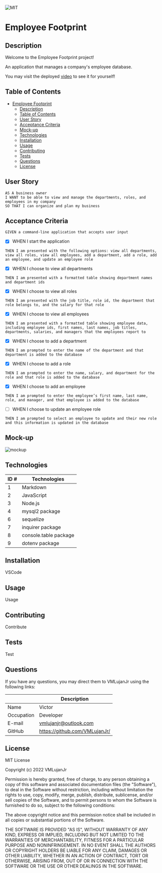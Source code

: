 ![MIT](https://img.shields.io/badge/License-MIT-blue)
# Employee Footprint

## Description

Welcome to the Employee Footprint project!

An application that manages a company's employee database.

You may visit the deployed [video](https://drive.google.com/file/d/1ZirKzdH9azoJd2dZfYkgOCVrLm2-JohA/view) to see it for yourself!

## Table of Contents

- [Employee Footprint](#employee-footprint)
  - [Description](#description)
  - [Table of Contents](#table-of-contents)
  - [User Story](#user-story)
  - [Acceptance Criteria](#acceptance-criteria)
  - [Mock-up](#mock-up)
  - [Technologies](#technologies)
  - [Installation](#installation)
  - [Usage](#usage)
  - [Contributing](#contributing)
  - [Tests](#tests)
  - [Questions](#questions)
  - [License](#license)

## User Story

~~~
AS A business owner
I WANT to be able to view and manage the departments, roles, and employees in my company
SO THAT I can organize and plan my business
~~~

## Acceptance Criteria

~~~
GIVEN a command-line application that accepts user input
~~~

- [x] WHEN I start the application
~~~
THEN I am presented with the following options: view all departments, view all roles, view all employees, add a department, add a role, add an employee, and update an employee role
~~~

- [x] WHEN I choose to view all departments
~~~
THEN I am presented with a formatted table showing department names and department ids
~~~

- [x] WHEN I choose to view all roles
~~~
THEN I am presented with the job title, role id, the department that role belongs to, and the salary for that role
~~~

- [x] WHEN I choose to view all employees
~~~
THEN I am presented with a formatted table showing employee data, including employee ids, first names, last names, job titles, departments, salaries, and managers that the employees report to
~~~

- [x] WHEN I choose to add a department
~~~
THEN I am prompted to enter the name of the department and that department is added to the database
~~~

- [x] WHEN I choose to add a role
~~~
THEN I am prompted to enter the name, salary, and department for the role and that role is added to the database
~~~

- [x] WHEN I choose to add an employee
~~~
THEN I am prompted to enter the employee’s first name, last name, role, and manager, and that employee is added to the database
~~~

- [ ] WHEN I choose to update an employee role
~~~
THEN I am prompted to select an employee to update and their new role and this information is updated in the database
~~~

## Mock-up

![mockup](./public/assets/images/mock-up.gif)

## Technologies
| ID # | Technologies |
| --- | --- |
| 1 | Markdown |
| 2 | JavaScript |
| 3 | Node.js |
| 4 | mysql2 package |
| 6 | sequelize |
| 7 | inquirer package |
| 8 | console.table package |
| 9 | dotenv package |

## Installation

VSCode

## Usage

Usage

## Contributing

Contribute

## Tests

Test

## Questions

If you have any questions, you may direct them to VMLujanJr using the following links:

| | Description |
| --- | --- |
| Name | Victor |
| Occupation | Developer |
| E-mail | <vmlujanjr@outlook.com> |
| GitHub | <https://github.com/VMLujanJr/> |

## License

MIT License

Copyright (c) 2022 VMLujanJr

Permission is hereby granted, free of charge, to any person obtaining a copy
of this software and associated documentation files (the "Software"), to deal
in the Software without restriction, including without limitation the rights
to use, copy, modify, merge, publish, distribute, sublicense, and/or sell
copies of the Software, and to permit persons to whom the Software is
furnished to do so, subject to the following conditions:

The above copyright notice and this permission notice shall be included in all
copies or substantial portions of the Software.

THE SOFTWARE IS PROVIDED "AS IS", WITHOUT WARRANTY OF ANY KIND, EXPRESS OR
IMPLIED, INCLUDING BUT NOT LIMITED TO THE WARRANTIES OF MERCHANTABILITY,
FITNESS FOR A PARTICULAR PURPOSE AND NONINFRINGEMENT. IN NO EVENT SHALL THE
AUTHORS OR COPYRIGHT HOLDERS BE LIABLE FOR ANY CLAIM, DAMAGES OR OTHER
LIABILITY, WHETHER IN AN ACTION OF CONTRACT, TORT OR OTHERWISE, ARISING FROM,
OUT OF OR IN CONNECTION WITH THE SOFTWARE OR THE USE OR OTHER DEALINGS IN THE
SOFTWARE.